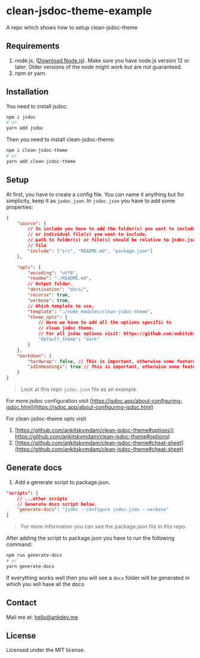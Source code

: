 # clean-jsdoc-theme-example
A repo which shows how to setup clean-jsdoc-theme

## Requirements
1.  node.js, ([Download Node.js](https://nodejs.org/en/download/)). Make sure you have node.js version 12 or later. Older versions of the node might work but are not guaranteed.
1. npm or yarn.

## Installation
You need to install jsdoc: 

```bash
npm i jsdoc
# or
yarn add jsdoc
```

Then you need to install clean-jsdoc-theme:

```bash
npm i clean-jsdoc-theme
# or
yarn add clean-jsdoc-theme
```

## Setup
At first, you have to create a config file. You can name it anything but for simplicity, keep it as `jsdoc.json`. In `jsdoc.json` you have to add some properties:

```json
{
    "source": {
        // In include you have to add the folder(s) you want to include
        // or individual file(s) you want to include.
        // path to folder(s) or file(s) should be relative to jsdoc.json
        // file
        "include": ["src", "README.md", "package.json"]
    },

    "opts": {
        "encoding": "utf8",
        "readme": "./README.md",
        // Output folder.
        "destination": "docs/",
        "recurse": true,
        "verbose": true,
        // Which template to use.
        "template": "./node_modules/clean-jsdoc-theme",
        "theme_opts": {
            // Here we have to add all the options specific to
            // clean jsdoc theme.
            // For all jsdoc options visit: https://github.com/ankitskvmdam/clean-jsdoc-theme#options
            "default_theme": "dark"
        }
    },
    "markdown": {
        "hardwrap": false, // This is important, otherwise some features might not work.
        "idInHeadings": true // This is important, otherwise some features might not work.
    }
}
```

> Look at this repo `jsdoc.json` file as an example.

For more jsdoc configuration visit [https://jsdoc.app/about-configuring-jsdoc.html](https://jsdoc.app/about-configuring-jsdoc.html)

For clean-jsdoc-theme opts visit
1. [https://github.com/ankitskvmdam/clean-jsdoc-theme#options]( https://github.com/ankitskvmdam/clean-jsdoc-theme#options)
1. [https://github.com/ankitskvmdam/clean-jsdoc-theme#cheat-sheet](https://github.com/ankitskvmdam/clean-jsdoc-theme#cheat-sheet)

## Generate docs
1. Add a generate script to package.json.
```json
"scripts": {
    // ...other scripts
    // Generate docs script below.
    "generate-docs": "jsdoc --configure jsdoc.json --verbose"
}
```

> For more information you can see the package.json file in this repo.

After adding the script to package.json you have to run the following command:
```bash
npm run generate-docs
# or
yarn generate-docs
```

If everything works well then you will see a `docs` folder will be generated in which you will have all the docs.

## Contact
Mail me at: [hello@ankdev.me](hello@ankdev.me)

## License
Licensed under the MIT license.
